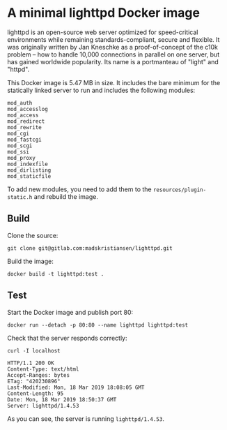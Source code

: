 # A minimal lighttpd Docker image

lighttpd is an open-source web server optimized for speed-critical environments while remaining standards-compliant, secure and flexible. It was originally written by Jan Kneschke as a proof-of-concept of the c10k problem – how to handle 10,000 connections in parallel on one server, but has gained worldwide popularity. Its name is a portmanteau of "light" and "httpd".

This Docker image is 5.47 MB in size. It includes the bare minimum for the statically linked server to run and includes the following modules:

```
mod_auth
mod_accesslog
mod_access
mod_redirect
mod_rewrite
mod_cgi
mod_fastcgi
mod_scgi
mod_ssi
mod_proxy
mod_indexfile
mod_dirlisting
mod_staticfile
```

To add new modules, you need to add them to the `resources/plugin-static.h` and rebuild the image.

## Build

Clone the source:

```
git clone git@gitlab.com:madskristiansen/lighttpd.git
```

Build the image:

```
docker build -t lighttpd:test .
```

## Test

Start the Docker image and publish port 80:

```
docker run --detach -p 80:80 --name lighttpd lighttpd:test
```

Check that the server responds correctly:

```
curl -I localhost

HTTP/1.1 200 OK
Content-Type: text/html
Accept-Ranges: bytes
ETag: "420230896"
Last-Modified: Mon, 18 Mar 2019 18:08:05 GMT
Content-Length: 95
Date: Mon, 18 Mar 2019 18:50:37 GMT
Server: lighttpd/1.4.53
```

As you can see, the server is running `lighttpd/1.4.53`.
